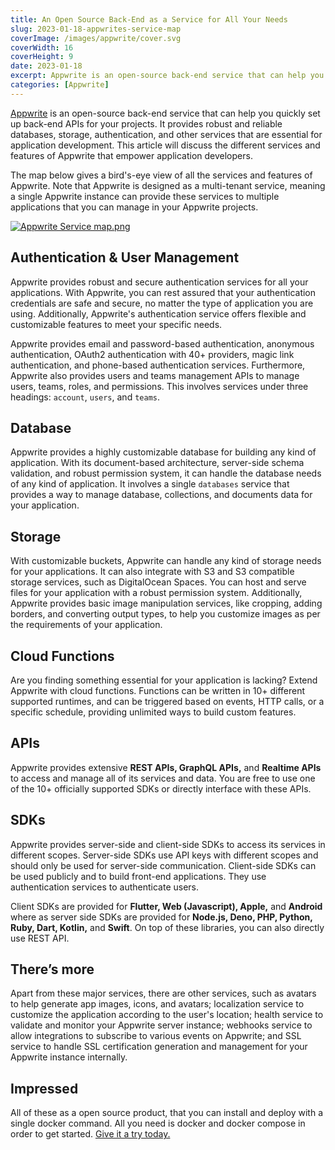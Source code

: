 ```yaml
---
title: An Open Source Back-End as a Service for All Your Needs
slug: 2023-01-18-appwrites-service-map
coverImage: /images/appwrite/cover.svg
coverWidth: 16
coverHeight: 9
date: 2023-01-18
excerpt: Appwrite is an open-source back-end service that can help you quickly set up back-end APIs for your projects. It provides robust and reliable databases, storage, authentication, and other services that are essential for application development. This article will discuss the different services and features of Appwrite that empower application developers.
categories: [Appwrite]
---
```


[Appwrite](https://appwrite.io) is an open-source back-end service that can help you quickly set up back-end APIs for your projects. It provides robust and reliable databases, storage, authentication, and other services that are essential for application development. This article will discuss the different services and features of Appwrite that empower application developers.

The map below gives a bird's-eye view of all the services and features of Appwrite. Note that Appwrite is designed as a multi-tenant service, meaning a single Appwrite instance can provide these services to multiple applications that you can manage in your Appwrite projects.

[![Appwrite Service map.png](/images/appwrite/appwrite-service-map.png)](/images/appwrite/appwrite-service-map.png)

## Authentication & User Management

Appwrite provides robust and secure authentication services for all your applications. With Appwrite, you can rest assured that your authentication credentials are safe and secure, no matter the type of application you are using. Additionally, Appwrite's authentication service offers flexible and customizable features to meet your specific needs.

Appwrite provides email and password-based authentication, anonymous authentication, OAuth2 authentication with 40+ providers, magic link authentication, and phone-based authentication services. Furthermore, Appwrite also provides users and teams management APIs to manage users, teams, roles, and permissions. This involves services under three headings: `account`, `users`, and `teams`.

## Database

Appwrite provides a highly customizable database for building any kind of application. With its document-based architecture, server-side schema validation, and robust permission system, it can handle the database needs of any kind of application. It involves a single `databases` service that provides a way to manage database, collections, and documents data for your application.

## Storage

With customizable buckets, Appwrite can handle any kind of storage needs for your applications. It can also integrate with S3 and S3 compatible storage services, such as DigitalOcean Spaces. You can host and serve files for your application with a robust permission system. Additionally, Appwrite provides basic image manipulation services, like cropping, adding borders, and converting output types, to help you customize images as per the requirements of your application.

## Cloud Functions

Are you finding something essential for your application is lacking? Extend Appwrite with cloud functions. Functions can be written in 10+ different supported runtimes, and can be triggered based on events, HTTP calls, or a specific schedule, providing unlimited ways to build custom features.

## APIs

Appwrite provides extensive **REST APIs, GraphQL APIs,** and **Realtime APIs** to access and manage all of its services and data. You are free to use one of the 10+ officially supported SDKs or directly interface with these APIs.

## SDKs

Appwrite provides server-side and client-side SDKs to access its services in different scopes. Server-side SDKs use API keys with different scopes and should only be used for server-side communication. Client-side SDKs can be used publicly and to build front-end applications. They use authentication services to authenticate users.

Client SDKs are provided for **Flutter, Web (Javascript), Apple,** and **Android** where as server side SDKs are provided for **Node.js, Deno, PHP, Python, Ruby, Dart, Kotlin,** and **Swift**. On top of these libraries, you can also directly use REST API.

## There’s more

Apart from these major services, there are other services, such as avatars to help generate app images, icons, and avatars; localization service to customize the application according to the user's location; health service to validate and monitor your Appwrite server instance; webhooks service to allow integrations to subscribe to various events on Appwrite; and SSL service to handle SSL certification generation and management for your Appwrite instance internally.

## Impressed

All of these as a open source product, that you can install and deploy with a single docker command. All you need is docker and docker compose in order to get started. [Give it a try today.](https://appwrite.io/docs/installation)
